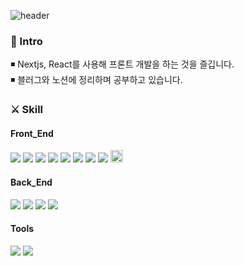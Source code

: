 ![header](https://capsule-render.vercel.app/api?text=안녕하세요&desc=I'm%20donghyun!&type=rect&color=ffb300&fontSize=40&descAlignY=80)

### 🧒 Intro
◾ Nextjs, React를 사용해 프론트 개발을 하는 것을 즐깁니다.  
◾ 블러그와 노션에 정리하며 공부하고 있습니다. 

### ⚔ Skill

#### **Front_End**
<img src="https://img.shields.io/badge/HTML5-E34F26?style=flat-square&logo=HTML5&logoColor=fff"/> <img src="https://img.shields.io/badge/CSS-1572B6?style=flat-square&logo=CSS3&logoColor=white"/> <img src="https://img.shields.io/badge/JavaScript-F7DF1E?style=flat-square&logo=JavaScript&logoColor=fff"/> <img src="https://img.shields.io/badge/Typescript-3178C6?style=flat-square&logo=TypeScript&logoColor=fff"/> <img src="https://img.shields.io/badge/React-61DAFB?style=flat-square&logo=React&logoColor=white"/> <img src="https://img.shields.io/badge/reactRouter-CA4245?style=flat-square&logo=reactRouter&logoColor=000"/> <img src="https://img.shields.io/badge/reactQuery-FF4154?style=flat-square&logo=reactQuery&logoColor=white"/> <img src="https://img.shields.io/badge/styledComponents-FE5196?style=flat-square&logo=styledComponents&logoColor=000"/> <img src="https://img.shields.io/badge/Next.js-000?style=for-the-badge&logo=Next.js&logoColor=fff" height="20px"/>

#### **Back_End**
<img src="https://img.shields.io/badge/Firebase-3E31DC?style=flat&logo=FireBase&logoColor=fff" /> <img src="https://img.shields.io/badge/Node.js-DC5B1B?style=flat&logo=Node.js&logoColor=white" />  <img src="https://img.shields.io/badge/MongoDB-1AC8CD?style=flat&logo=MongoDB&logoColor=white" /> <img src="https://shields.io/badge/MySQL-lightgrey?logo=mysql&style=plastic&logoColor=white&labelColor=blue" />

#### **Tools**
<img src="https://img.shields.io/badge/Notion-000?style=flat&logo=Notion&logoColor=#000000" /> <img src="https://img.shields.io/badge/Git-000?style=flat&logo=Git&logoColor=" />

